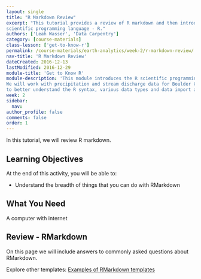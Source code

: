 ```yaml
---
layout: single
title: "R Markdown Review"
excerpt: "This tutorial provides a review of R markdown and then introduces the
scientific programming language - R."
authors: ['Leah Wasser', 'Data Carpentry']
category: [course-materials]
class-lesson: ['get-to-know-r']
permalink: /course-materials/earth-analytics/week-2/r-markdown-review/
nav-title: 'R Markdown Review'
dateCreated: 2016-12-13
lastModified: 2016-12-29
module-title: 'Get to Know R'
module-description: 'This module introduces the R scientific programming language.
We will work with precipitation and stream discharge data for Boulder County
to better understand the R syntax, various data types and data import and plotting.'
week: 2
sidebar:
  nav:
author_profile: false
comments: false
order: 1
---
```


In this tutorial, we will review R markdown.

<div class='notice--success' markdown="1">

## <i class="fa fa-graduation-cap" aria-hidden="true"></i> Learning Objectives
At the end of this activity, you will be able to:

* Understand the breadth of things that you can do with RMarkdown

## What You Need

A computer with internet

</div>

## Review - RMarkdown

On this page we will include answers to commonly asked questions about RMarkdown.

Explore other templates: <a href="http://rmarkdown.rstudio.com/gallery.html" target="_blank">Examples of RMarkdown templates</a>

